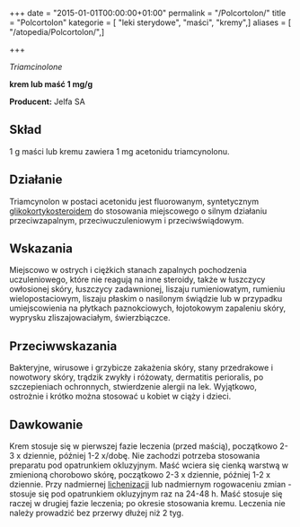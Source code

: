 +++
date = "2015-01-01T00:00:00+01:00"
permalink = "/Polcortolon/"
title = "Polcortolon"
kategorie = [ "leki sterydowe", "maści", "kremy",]
aliases = [ "/atopedia/Polcortolon/",]

+++

*Triamcinolone*

**krem lub maść 1 mg/g**

**Producent:** Jelfa SA

Skład
-----

1 g maści lub kremu zawiera 1 mg acetonidu triamcynolonu.

Działanie
---------

Triamcynolon w postaci acetonidu jest fluorowanym, syntetycznym [glikokortykosteroidem](/atopedia/sterydy "wikilink") do stosowania miejscowego o silnym działaniu przeciwzapalnym, przeciwuczuleniowym i przeciwświądowym.

Wskazania
---------

Miejscowo w ostrych i ciężkich stanach zapalnych pochodzenia uczuleniowego, które nie reagują na inne steroidy, także w łuszczycy owłosionej skóry, łuszczycy zadawnionej, liszaju rumieniowatym, rumieniu wielopostaciowym, liszaju płaskim o nasilonym świądzie lub w przypadku umiejscowienia na płytkach paznokciowych, łojotokowym zapaleniu skóry, wyprysku zliszajowaciałym, świerzbiączce.

Przeciwwskazania
----------------

Bakteryjne, wirusowe i grzybicze zakażenia skóry, stany przedrakowe i nowotwory skóry, trądzik zwykły i różowaty, dermatitis perioralis, po szczepieniach ochronnych, stwierdzenie alergii na lek. Wyjątkowo, ostrożnie i krótko można stosować u kobiet w ciąży i dzieci.

Dawkowanie
----------

Krem stosuje się w pierwszej fazie leczenia (przed maścią), początkowo 2-3 x dziennie, później 1-2 x/dobę. Nie zachodzi potrzeba stosowania preparatu pod opatrunkiem okluzyjnym. Maść wciera się cienką warstwą w zmienioną chorobowo skórę, początkowo 2-3 x dziennie, później 1-2 x dziennie. Przy nadmiernej [lichenizacji](/atopedia/lichenizacja "wikilink") lub nadmiernym rogowaceniu zmian - stosuje się pod opatrunkiem okluzyjnym raz na 24-48 h. Maść stosuje się raczej w drugiej fazie leczenia; po okresie stosowania kremu. Leczenia nie należy prowadzić bez przerwy dłużej niż 2 tyg.
